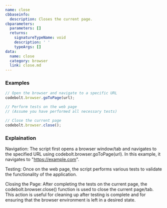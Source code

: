 ```yaml
---
name: close
cbbaseinfo:
  description: Closes the current page.
cbparameters:
  parameters: []
  returns:
    signatureTypeName: void
    description: ' '
    typeArgs: []
data:
  name: close
  category: browser
  link: close.md
---
```

<CBBaseInfo/> 
 <CBParameters/>

### Examples
 ```js
 // Open the browser and navigate to a specific URL
 codebolt.browser.goToPage(url);

// Perform tests on the web page
// (Assume you have performed all necessary tests)

// Close the current page
 codebolt.browser.close();

 ```
### Explaination

Navigation: The script first opens a browser window/tab and navigates to the specified URL using codebolt.browser.goToPage(url). In this example, it navigates to "https://example.com".

Testing: Once on the web page, the script performs various tests to validate the functionality of the application.

Closing the Page: After completing the tests on the current page, the codebolt.browser.close() function is used to close the current page/tab. This action is useful for cleaning up after testing is complete and for ensuring that the browser environment is left in a desired state.


 
